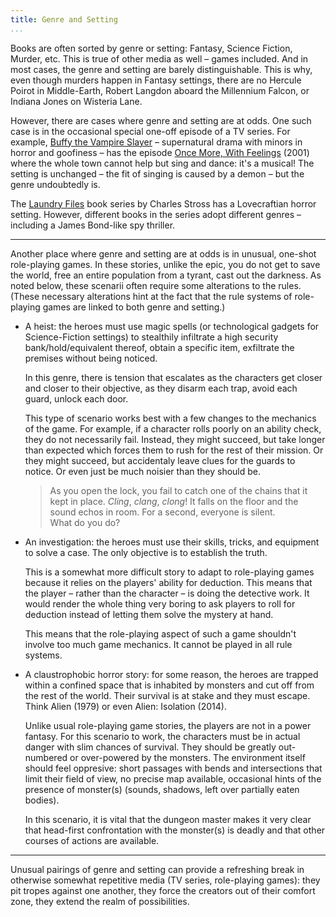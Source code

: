 ```yaml
---
title: Genre and Setting
...
```


Books are often sorted by genre or setting: Fantasy, Science Fiction, Murder, etc.
This is true of other media as well – games included.
And in most cases, the genre and setting are barely distinguishable.
This is why, even though murders happen in Fantasy settings, there are no Hercule Poirot in Middle-Earth, Robert Langdon aboard the Millennium Falcon, or Indiana Jones on Wisteria Lane.

However, there are cases where genre and setting are at odds.
One such case is in the occasional special one-off episode of a TV series.
For example, [Buffy the Vampire Slayer](https://en.wikipedia.org/wiki/Buffy_the_Vampire_Slayer) – supernatural drama with minors in horror and goofiness – has the episode [Once More, With Feelings](https://en.wikipedia.org/wiki/Buffy_the_Vampire_Slayer) (2001) where the whole town cannot help but sing and dance: it's a musical!
The setting is unchanged – the fit of singing is caused by a demon – but the genre undoubtedly is.

The [Laundry Files](https://en.wikipedia.org/wiki/Laundry_files) book series by Charles Stross has a Lovecraftian horror setting.
However, different books in the series adopt different genres – including a James Bond-like spy thriller.

-------------------------------------------


Another place where genre and setting are at odds is in unusual, one-shot role-playing games.
In these stories, unlike the epic, you do not get to save the world, free an entire population from a tyrant, cast out the darkness.
As noted below, these scenarii often require some alterations to the rules.
(These necessary alterations hint at the fact that the rule systems of role-playing games are linked to both genre and setting.)

- A heist: the heroes must use magic spells (or technological gadgets for Science-Fiction settings) to stealthily infiltrate a high security bank/hold/equivalent thereof, obtain a specific item, exfiltrate the premises without being noticed.

	In this genre, there is tension that escalates as the characters get closer and closer to their objective, as they disarm each trap, avoid each guard, unlock each door.

	This type of scenario works best with a few changes to the mechanics of the game.
	For example, if a character rolls poorly on an ability check, they do not necessarily fail.
	Instead, they might succeed, but take longer than expected which forces them to rush for the rest of their mission.
	Or they might succeed, but accidentaly leave clues for the guards to notice.
	Or even just be much noisier than they should be.

	> As you open the lock, you fail to catch one of the chains that it kept in place.
	> *Cling*, *clang*, *clong*!
	> It falls on the floor and the sound echos in room.
	> For a second, everyone is silent.  
	> What do you do?

- An investigation: the heroes must use their skills, tricks, and equipment to solve a case.
	The only objective is to establish the truth.

	This is a somewhat more difficult story to adapt to role-playing games because it relies on the players' ability for deduction.
	This means that the player – rather than the character – is doing the detective work.
	It would render the whole thing very boring to ask players to roll for deduction instead of letting them solve the mystery at hand.

	This means that the role-playing aspect of such a game shouldn't involve too much game mechanics.
	It cannot be played in all rule systems.

- A claustrophobic horror story: for some reason, the heroes are trapped within a confined space that is inhabited by monsters and cut off from the rest of the world.
	Their survival is at stake and they must escape.
	Think Alien (1979) or even Alien: Isolation (2014).

	Unlike usual role-playing game stories, the players are not in a power fantasy.
	For this scenario to work, the characters must be in actual danger with slim chances of survival.
	They should be greatly out-numbered or over-powered by the monsters.
	The environment itself should feel oppresive: short passages with bends and intersections that limit their field of view, no precise map available, occasional hints of the presence of monster(s) (sounds, shadows, left over partially eaten bodies).

	In this scenario, it is vital that the dungeon master makes it very clear that head-first confrontation with the monster(s) is deadly and that other courses of actions are available.

--------------------------------------

Unusual pairings of genre and setting can provide a refreshing break in otherwise somewhat repetitive media (TV series, role-playing games): they pit tropes against one another, they force the creators out of their comfort zone, they extend the realm of possibilities.

